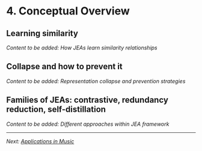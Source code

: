 # 4. Conceptual Overview

## Learning similarity

*Content to be added: How JEAs learn similarity relationships*

## Collapse and how to prevent it

*Content to be added: Representation collapse and prevention strategies*

## Families of JEAs: contrastive, redundancy reduction, self-distillation

*Content to be added: Different approaches within JEA framework*

---

*Next: [Applications in Music](applications_music.md)*
